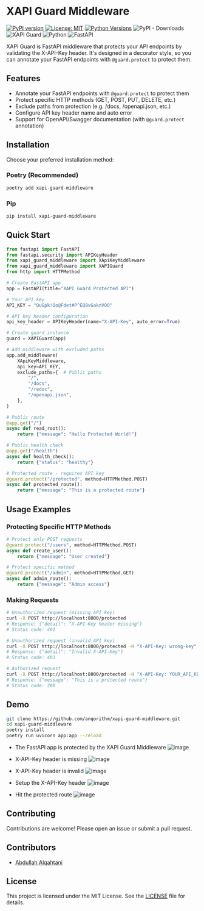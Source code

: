 # XAPI Guard Middleware

[![PyPI version](https://badge.fury.io/py/xapi-guard-middleware.svg)](https://badge.fury.io/py/xapi-guard-middleware)
[![License: MIT](https://img.shields.io/badge/License-MIT-yellow.svg)](https://opensource.org/licenses/MIT)
[![Python Versions](https://img.shields.io/pypi/pyversions/xapi-guard-middleware.svg)](https://pypi.org/project/xapi-guard-middleware/)
![PyPI - Downloads](https://img.shields.io/pypi/dm/xapi-guard-middleware)
![XAPI Guard](https://img.shields.io/badge/XAPI_Guard-0.1.3-blue)
![Python](https://img.shields.io/badge/Python-3.11-blue)
![FastAPI](https://img.shields.io/badge/FastAPI-0.109.0-blue)

XAPI Guard is FastAPI middleware that protects your API endpoints by validating the X-API-Key header. It's designed in a decorator style, so you can annotate your FastAPI endpoints with `@guard.protect` to protect them.

## Features

- Annotate your FastAPI endpoints with `@guard.protect` to protect them
- Protect specific HTTP methods (GET, POST, PUT, DELETE, etc.)
- Exclude paths from protection (e.g. /docs, /openapi.json, etc.)
- Configure API key header name and auto error
- Support for OpenAPI/Swagger documentation (with `@guard.protect` annotation)

## Installation

Choose your preferred installation method:

### Poetry (Recommended)
```bash
poetry add xapi-guard-middleware
```

### Pip
```bash
pip install xapi-guard-middleware
```

## Quick Start

```python
from fastapi import FastAPI
from fastapi.security import APIKeyHeader
from xapi_guard_middleware import XApiKeyMiddleware
from xapi_guard_middleware import XAPIGuard
from http import HTTPMethod

# Create FastAPI app
app = FastAPI(title="XAPI Guard Protected API")

# Your API key
API_KEY = "OuGpk!Qo@Fdet#P^EQ8vGaknVOO"

# API key header configuration
api_key_header = APIKeyHeader(name="X-API-Key", auto_error=True)

# Create guard instance
guard = XAPIGuard(app)

# Add middleware with excluded paths
app.add_middleware(
    XApiKeyMiddleware,
    api_key=API_KEY,
    exclude_paths={  # Public paths
        "/",
        "/docs",
        "/redoc",
        "/openapi.json",
    },
)

# Public route
@app.get("/")
async def read_root():
    return {"message": "Hello Protected World!"}

# Public health check
@app.get("/health")
async def health_check():
    return {"status": "healthy"}

# Protected route - requires API key
@guard.protect("/protected", method=HTTPMethod.POST)
async def protected_route():
    return {"message": "This is a protected route"}
```

## Usage Examples

### Protecting Specific HTTP Methods

```python
# Protect only POST requests
@guard.protect("/users", method=HTTPMethod.POST)
async def create_user():
    return {"message": "User created"}

# Protect specific method
@guard.protect("/admin", method=HTTPMethod.GET)
async def admin_route():
    return {"message": "Admin access"}
```

### Making Requests

```bash
# Unauthorized request (missing API key)
curl -X POST http://localhost:8000/protected
# Response: {"detail": "X-API-Key header missing"}
# Status code: 401

# Unauthorized request (invalid API key)
curl -X POST http://localhost:8000/protected -H "X-API-Key: wrong-key"
# Response: {"detail": "Invalid X-API-Key"}
# Status code: 403

# Authorized request
curl -X POST http://localhost:8000/protected -H "X-API-Key: YOUR_API_KEY"
# Response: {"message": "This is a protected route"}
# Status code: 200
```

## Demo

```bash
git clone https://github.com/anqorithm/xapi-guard-middleware.git
cd xapi-guard-middleware
poetry install
poetry run uvicorn app:app --reload
```

* The FastAPI app is protected by the XAPI Guard Middleware
![image](./assets/1.png)

* X-API-Key header is missing
![image](./assets/2.png)

* X-API-Key header is invalid
![image](./assets/5.png)

* Setup the X-API-Key header
![image](./assets/3.png)

* Hit the protected route
![image](./assets/4.png)

## Contributing

Contributions are welcome! Please open an issue or submit a pull request.
## Contributors

- [Abdullah Alqahtani](https://github.com/anqorithm)

## License

This project is licensed under the MIT License. See the [LICENSE](LICENSE) file for details.
